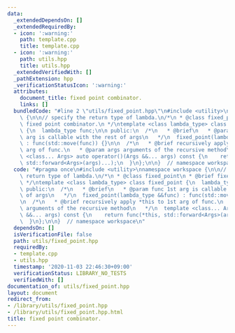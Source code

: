 ```yaml
---
data:
  _extendedDependsOn: []
  _extendedRequiredBy:
  - icon: ':warning:'
    path: template.cpp
    title: template.cpp
  - icon: ':warning:'
    path: utils.hpp
    title: utils.hpp
  _extendedVerifiedWith: []
  _pathExtension: hpp
  _verificationStatusIcon: ':warning:'
  attributes:
    document_title: fixed point combinator.
    links: []
  bundledCode: "#line 2 \"utils/fixed_point.hpp\"\n#include <utility>\nnamespace workspace\
    \ {\n\n// specify the return type of lambda.\n/*\n * @class fixed_point\n * @brief\
    \ fixed point combinator.\n */\ntemplate <class lambda_type> class fixed_point\
    \ {\n  lambda_type func;\n\n public:\n  /*\n   * @brief\n   * @param func 1st\
    \ arg is callable with the rest of args\n   */\n  fixed_point(lambda_type &&func)\
    \ : func(std::move(func)) {}\n\n  /*\n   * @brief recursively apply *this to 1st\
    \ arg of func.\n   * @param args arguments of the recursive method\n   */\n  template\
    \ <class... Args> auto operator()(Args &&... args) const {\n    return func(*this,\
    \ std::forward<Args>(args)...);\n  }\n};\n\n}  // namespace workspace\n"
  code: "#pragma once\n#include <utility>\nnamespace workspace {\n\n// specify the\
    \ return type of lambda.\n/*\n * @class fixed_point\n * @brief fixed point combinator.\n\
    \ */\ntemplate <class lambda_type> class fixed_point {\n  lambda_type func;\n\n\
    \ public:\n  /*\n   * @brief\n   * @param func 1st arg is callable with the rest\
    \ of args\n   */\n  fixed_point(lambda_type &&func) : func(std::move(func)) {}\n\
    \n  /*\n   * @brief recursively apply *this to 1st arg of func.\n   * @param args\
    \ arguments of the recursive method\n   */\n  template <class... Args> auto operator()(Args\
    \ &&... args) const {\n    return func(*this, std::forward<Args>(args)...);\n\
    \  }\n};\n\n}  // namespace workspace\n"
  dependsOn: []
  isVerificationFile: false
  path: utils/fixed_point.hpp
  requiredBy:
  - template.cpp
  - utils.hpp
  timestamp: '2020-11-03 22:46:30+09:00'
  verificationStatus: LIBRARY_NO_TESTS
  verifiedWith: []
documentation_of: utils/fixed_point.hpp
layout: document
redirect_from:
- /library/utils/fixed_point.hpp
- /library/utils/fixed_point.hpp.html
title: fixed point combinator.
---
```

